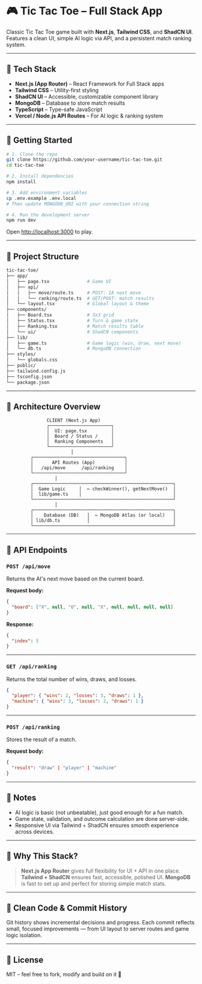 # 🎮 Tic Tac Toe – Full Stack App

Classic Tic Tac Toe game built with **Next.js**, **Tailwind CSS**, and **ShadCN UI**. Features a clean UI, simple AI logic via API, and a persistent match ranking system.

---

## 🧪 Tech Stack

* **Next.js (App Router)** – React Framework for Full Stack apps
* **Tailwind CSS** – Utility-first styling
* **ShadCN UI** – Accessible, customizable component library
* **MongoDB** – Database to store match results
* **TypeScript** – Type-safe JavaScript
* **Vercel / Node.js API Routes** – For AI logic & ranking system

---

## 🚀 Getting Started

```bash
# 1. Clone the repo
git clone https://github.com/your-username/tic-tac-toe.git
cd tic-tac-toe

# 2. Install dependencies
npm install

# 3. Add environment variables
cp .env.example .env.local
# Then update MONGODB_URI with your connection string

# 4. Run the development server
npm run dev
```

Open [http://localhost:3000](http://localhost:3000) to play.

---

## 📁 Project Structure

```bash
tic-tac-toe/
├── app/
│   ├── page.tsx              # Game UI
│   ├── api/
│   │   ├── move/route.ts     # POST: IA next move
│   │   └── ranking/route.ts  # GET/POST: match results
│   └── layout.tsx            # Global layout & theme
├── components/
│   ├── Board.tsx             # 3x3 grid
│   ├── Status.tsx            # Turn & game state
│   ├── Ranking.tsx           # Match results table
│   └── ui/                   # ShadCN components
├── lib/
│   ├── game.ts               # Game logic (win, draw, next move)
│   └── db.ts                 # MongoDB connection
├── styles/
│   └── globals.css
├── public/
├── tailwind.config.js
├── tsconfig.json
└── package.json
```

---

## 🧠 Architecture Overview

```plaintext
               CLIENT (Next.js App)
               ┌───────────────────────┐
               │  UI: page.tsx         │
               │  Board / Status /     │
               │  Ranking Components   │
               └───────────────────────┘
                        │
         ┌──────────────────────────────────┐
         │       API Routes (App)           │
         │   /api/move      /api/ranking    │
         └──────────────────────────────────┘
                  │
         ┌────────────────────────────────────────────────────┐
         │  Game Logic     │  ← checkWinner(), getNextMove()  │
         │  lib/game.ts    │                                  │
         └────────────────────────────────────────────────────┘
                  │
         ┌────────────────────────────────────────────────────┐
         │    Database (DB)   │  ← MongoDB Atlas (or local)   │
         │ lib/db.ts          │                               │
         └────────────────────────────────────────────────────┘
```

---

## 📡 API Endpoints

### `POST /api/move`

Returns the AI's next move based on the current board.

**Request body:**

```json
{
  "board": ["X", null, "O", null, "X", null, null, null, null]
}
```

**Response:**

```json
{
  "index": 5
}
```

---

### `GET /api/ranking`

Returns the total number of wins, draws, and losses.

```json
{
  "player": { "wins": 2, "losses": 3, "draws": 1 },
  "machine": { "wins": 3, "losses": 2, "draws": 1 }
}
```

---

### `POST /api/ranking`

Stores the result of a match.

**Request body:**

```json
{
  "result": "draw" | "player" | "machine"
}
```

---

## 📌 Notes

* AI logic is basic (not unbeatable), just good enough for a fun match.
* Game state, validation, and outcome calculation are done server-side.
* Responsive UI via Tailwind + ShadCN ensures smooth experience across devices.

---

## 🧠 Why This Stack?

> **Next.js App Router** gives full flexibility for UI + API in one place.
> **Tailwind + ShadCN** ensures fast, accessible, polished UI.
> **MongoDB** is fast to set up and perfect for storing simple match stats.

---

## 🧼 Clean Code & Commit History

Git history shows incremental decisions and progress. Each commit reflects small, focused improvements — from UI layout to server routes and game logic isolation.

---

## 📄 License

MIT – feel free to fork, modify and build on it 🚀
